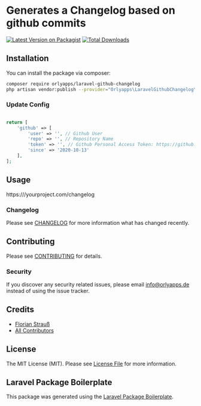 # Generates a Changelog based on github commits

[![Latest Version on Packagist](https://img.shields.io/packagist/v/orlyapps/laravel-github-changelog.svg?style=flat-square)](https://packagist.org/packages/orlyapps/laravel-github-changelog)
[![Total Downloads](https://img.shields.io/packagist/dt/orlyapps/laravel-github-changelog.svg?style=flat-square)](https://packagist.org/packages/orlyapps/laravel-github-changelog)

## Installation

You can install the package via composer:

```bash
composer require orlyapps/laravel-github-changelog
php artisan vendor:publish --provider="Orlyapps\LaravelGithubChangelog\LaravelGithubChangelogServiceProvider" --tag="config"
```

### Update Config
```php

return [
    'github' => [
        'user' => '', // Github User
        'repo' => '', // Repository Name
        'token' => '', // Github Personal Access Token: https://github.com/settings/tokens
        'since' => '2020-10-13'
    ],
];    
```
## Usage

https:///yourproject.com/changelog

### Changelog

Please see [CHANGELOG](CHANGELOG.md) for more information what has changed recently.

## Contributing

Please see [CONTRIBUTING](CONTRIBUTING.md) for details.

### Security

If you discover any security related issues, please email info@orlyapps.de instead of using the issue tracker.

## Credits

-   [Florian Strauß](https://github.com/orlyapps)
-   [All Contributors](../../contributors)

## License

The MIT License (MIT). Please see [License File](LICENSE.md) for more information.

## Laravel Package Boilerplate

This package was generated using the [Laravel Package Boilerplate](https://laravelpackageboilerplate.com).
